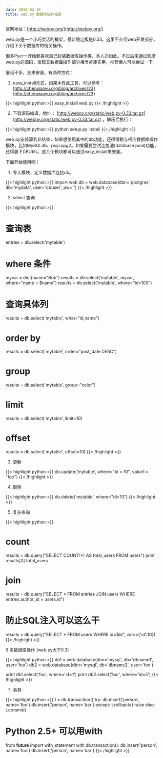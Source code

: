 ```yaml
---
date: 2010-03-19
title: web.py 数据库操作指南
---
```


官网地址：[http://webpy.org/](http://webpy.org/)

web.py是一个小巧灵活的框架，最新稳定版是0.33。这里不介绍web开发部分，介绍下关于数据库的相关操作。

很多Pyer一开始都喜欢自己封装数据库操作类，本人亦如此。不过后来通过观摩web.py的源码，发现其数据库操作部分相当紧凑实用。推荐懒人可以尝试一下。

废话不多，先来安装，有两种方式：

1. easy_install方式，如果木有此工具，可以参考：[http://chenxiaoyu.org/blog/archives/23](http://chenxiaoyu.org/blog/archives/23)

{{< highlight python >}}
easy_install web.py
{{< /highlight >}}

2. 下载源码编译。地址： [http://webpy.org/static/web.py-0.33.tar.gz](http://webpy.org/static/web.py-0.33.tar.gz) ，解压后执行：

{{< highlight python >}}
python setup.py install
{{< /highlight >}}

web.py安装算到此结束，如果想使用其中的db功能，还得借助与相应数据库操作模块，比如MySQLdb、psycopg2。如果需要尝试连接池(database pool)功能，还得装下DBUtils。这几个模块都可以通过easy_install来安装。

下面开始使用吧！

1. 导入模块，定义数据库连接db。

{{< highlight python >}}
import web
db = web.database(dbn='postgres', db='mydata', user='dbuser', pw='')
{{< /highlight >}}

2. select 查询

{{< highlight python >}}
# 查询表
entries = db.select('mytable')

# where 条件
myvar = dict(name="Bob")
results = db.select('mytable', myvar, where="name = $name")
results = db.select('mytable', where="id>100")

# 查询具体列
results = db.select('mytable', what="id,name")

# order by
results = db.select('mytable', order="post_date DESC")

# group
results = db.select('mytable', group="color")

# limit
results = db.select('mytable', limit=10)

# offset
results = db.select('mytable', offset=10)
{{< /highlight >}}

3. 更新

{{< highlight python >}}
db.update('mytable', where="id = 10", value1 = "foo")
{{< /highlight >}}

4. 删除

{{< highlight python >}}
db.delete('mytable', where="id=10")
{{< /highlight >}}

5. 复杂查询

{{< highlight python >}}
# count
results = db.query("SELECT COUNT(*) AS total_users FROM users")
print results[0].total_users

# join
results = db.query("SELECT * FROM entries JOIN users WHERE entries.author_id = users.id")

# 防止SQL注入可以这么干
results = db.query("SELECT * FROM users WHERE id=$id", vars={'id':10})
{{< /highlight >}}

6 多数据库操作 (web.py大于0.3)

{{< highlight python >}}
db1 = web.database(dbn='mysql', db='dbname1', user='foo')
db2 = web.database(dbn='mysql', db='dbname2', user='foo')

print db1.select('foo', where='id=1')
print db2.select('bar', where='id=5')
{{< /highlight >}}

7. 事务

{{< highlight python >}}
t = db.transaction()
try:
    db.insert('person', name='foo')
    db.insert('person', name='bar')
except:
    t.rollback()
    raise
else:
    t.commit()

# Python 2.5+ 可以用with
from __future__ import with_statement
with db.transaction():
    db.insert('person', name='foo')
    db.insert('person', name='bar')
{{< /highlight >}}


